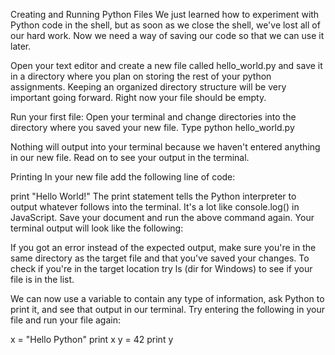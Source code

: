 Creating and Running Python Files
We just learned how to experiment with Python code in the shell, but as soon as we close the shell, we've lost all of our hard work. Now we need a way of saving our code so that we can use it later.

Open your text editor and create a new file called hello_world.py and save it in a directory where you plan on storing the rest of your python assignments. Keeping an organized directory structure will be very important going forward. Right now your file should be empty.

Run your first file:
Open your terminal and change directories into the directory where you saved your new file. Type python hello_world.py

Nothing will output into your terminal because we haven't entered anything in our new file. Read on to see your output in the terminal.

Printing
In your new file add the following line of code:

print "Hello World!"
The print statement tells the Python interpreter to output whatever follows into the terminal. It's a lot like console.log() in JavaScript. Save your document and run the above command again. Your terminal output will look like the following:

If you got an error instead of the expected output, make sure you're in the same directory as the target file and that you've saved your changes. To check if you're in the target location try ls (dir for Windows) to see if your file is in the list.

We can now use a variable to contain any type of information, ask Python to print it, and see that output in our terminal. Try entering the following in your file and run your file again:

x = "Hello Python"
print x
y = 42
print y